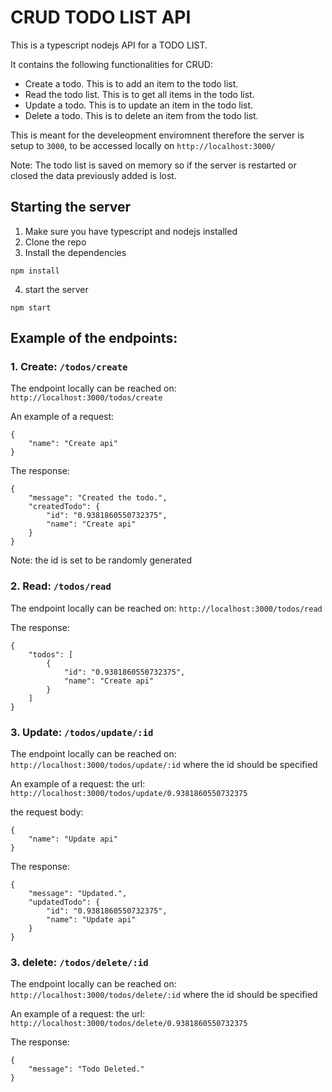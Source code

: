 # CRUD TODO LIST API

This is a typescript nodejs API for a TODO LIST. 

It contains the following functionalities for CRUD:
- Create a todo. This is to add an item to the todo list.
- Read the todo list. This is to get all items in the todo list.
- Update a todo. This is to update an item in the todo list.
- Delete a todo. This is to delete an item from the todo list.

This is meant for the develeopment enviromnent therefore the server is setup to `3000`, to be accessed locally on `http://localhost:3000/`

Note: The todo list is saved on memory so if the server is restarted or closed the data previously added is lost.

## Starting the server
1. Make sure you have typescript and nodejs installed
2. Clone the repo
3. Install the dependencies
```
npm install
```
4. start the server
```
npm start
```

## Example of the endpoints:
### 1. Create: `/todos/create`
The endpoint locally can be reached on: `http://localhost:3000/todos/create`

An example of a request:

```
{
    "name": "Create api"
}
```

The response:
```
{
    "message": "Created the todo.",
    "createdTodo": {
        "id": "0.9381860550732375",
        "name": "Create api"
    }
}
```

Note: the id is set to be randomly generated

### 2. Read: `/todos/read`
The endpoint locally can be reached on: `http://localhost:3000/todos/read`

The response:
```
{
    "todos": [
        {
            "id": "0.9381860550732375",
            "name": "Create api"
        }
    ]
}
```

### 3. Update: `/todos/update/:id`
The endpoint locally can be reached on: `http://localhost:3000/todos/update/:id` where the id should be specified

An example of a request:
the url:
`http://localhost:3000/todos/update/0.9381860550732375`

the request body:
```
{
    "name": "Update api"
}
```

The response:
```
{
    "message": "Updated.",
    "updatedTodo": {
        "id": "0.9381860550732375",
        "name": "Update api"
    }
}
```

### 3. delete: `/todos/delete/:id`
The endpoint locally can be reached on: `http://localhost:3000/todos/delete/:id` where the id should be specified

An example of a request:
the url:
`http://localhost:3000/todos/delete/0.9381860550732375`

The response:
```
{
    "message": "Todo Deleted."
}
```